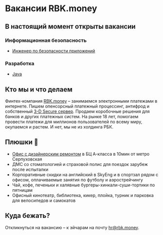 # Вакансии RBK.money

## В настоящий момент открыты вакансии

### Информационная безопасность

- [Инженер по безопасности приложений](/roles/security/application-security-engineer.md)

### Разработка

- [Java](/roles/development/java.md)

## Кто мы и что делаем

Финтех-компания [RBK.money](https://habr.com/ru/company/rbkmoney/) – занимаемся электронными платежами в интернете.
Пишем опенсорсный платежный процессинг, антифрод и собственный [3-D Secure сервер](https://en.wikipedia.org/wiki/3-D_Secure).
Продаем коробочные решения для банков и других платежных систем. На рынке 18 лет, помогаем провести платежи для миллионов пользователей по всему миру, окупаемся и растем.
И нет, мы не из холдинга РБК.

## Плюшки 🍰

- [Офис с дизайнерским ремонтом](https://www.officenext.ru/projects/project-37863-rbk-money/) в БЦ А-класса в 10мин от метро Серпуховская
- ДМС со стоматологией и страховой полис для поездок зарубеж после испыталки
- Корпоративные скидки на английский в SkyEng и в спортзал рядом с офисом, оплачиваемые занятия по футболу и аэрострейчингу
- Чай, кофе, печеньки и халявные бургеры-хинкали-суши-тортики по пятницам
- Офисный кинотеатр, библиотека, кикер, плойка, турник и парковка для велосипедов и самокатов


## Куда бежать?

Откликнуться на вакансию – к эйчарам на почту [hr@rbk.money](mailto:hr@rbk.money).
